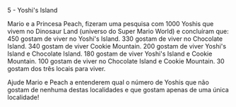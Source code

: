 5 - Yoshi's Island

Mario e a Princesa Peach, fizeram uma pesquisa com 1000 Yoshis que vivem no Dinosaur Land (universo do Super Mario World) e concluíram que:
450 gostam de viver no Yoshi's Island.
330 gostam de viver no Chocolate Island.
340 gostam de viver Cookie Mountain.
200 gostam de viver Yoshi's Island e Chocolate Island.
180 gostam de viver Yoshi's Island e Cookie Mountain.
100 gostam de viver no Chocolate Island e Cookie Mountain.
30 gostam dos três locais para viver.

Ajude Mario e Peach a entenderem qual o número de Yoshis que não gostam de nenhuma destas localidades e que gostam apenas de uma única localidade!
